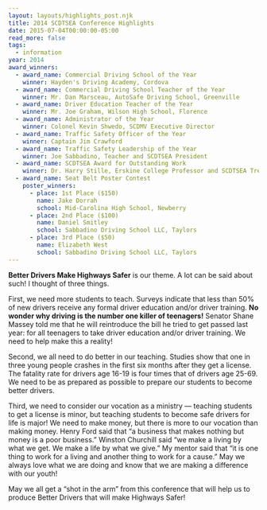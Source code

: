 ```yaml
---
layout: layouts/highlights_post.njk
title: 2014 SCDTSEA Conference Highlights
date: 2015-07-04T00:00:00-05:00
read_more: false
tags:
  - information
year: 2014
award_winners:
  - award_name: Commercial Driving School of the Year
    winner: Hayden's Driving Academy, Cordova
  - award_name: Commercial Driving School Teacher of the Year
    winner: Mr. Dan Marsceau, AutoSafe Driving School, Greenville
  - award_name: Driver Education Teacher of the Year
    winner: Mr. Joe Graham, Wilson High School, Florence
  - award_name: Administrator of the Year
    winner: Colonel Kevin Shwedo, SCDMV Executive Director
  - award_name: Traffic Safety Officer of the Year
    winner: Captain Jim Crawford
  - award_name: Traffic Safety Leadership of the Year
    winner: Joe Sabbadino, Teacher and SCDTSEA President
  - award_name: SCDTSEA Award for Outstanding Work
    winner: Dr. Harry Stille, Erskine College Professor and SCDTSEA Treasurer
  - award_name: Seat Belt Poster Contest
    poster_winners:
      - place: 1st Place ($150)
        name: Jake Dorrah
        school: Mid-Carolina High School, Newberry
      - place: 2nd Place ($100)
        name: Daniel Smitley
        school: Sabbadino Driving School LLC, Taylors
      - place: 3rd Place ($50)
        name: Elizabeth West
        school: Sabbadino Driving School LLC, Taylors
---
```

**Better Drivers Make Highways Safer** is our theme. A lot can be said about such! I thought of three things.

First, we need more students to teach. Surveys indicate that less than 50% of new drivers receive any formal driver education and/or driver training. **No wonder why driving is the number one killer of teenagers!** Senator Shane Massey told me that he will reintroduce the bill he tried to get passed last year: for all teenagers to take driver education and/or driver training. We need to help make this a reality!

Second, we all need to do better in our teaching. Studies show that one in three young people crashes in the first six months after they get a license. The fatality rate for drivers age 16-19 is four times that of drivers age 25-69. We need to be as prepared as possible to prepare our students to become better drivers.

Third, we need to consider our vocation as a ministry — teaching students to get a license is minor, but teaching students to become safe drivers for life is major! We need to make money, but there is more to our vocation than making money. Henry Ford said that &ldquo;a business that makes nothing but money is a poor business.&rdquo; Winston Churchill said &ldquo;we make a living by what we get. We make a life by what we give.&rdquo; My mentor said that &ldquo;it is one thing to work for a living and another thing to work for a cause.&rdquo; May we always love what we are doing and know that we are making a difference with our youth!

May we all get a &ldquo;shot in the arm&rdquo; from this conference that will help us to produce Better Drivers that will make Highways Safer!
